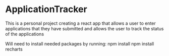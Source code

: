 # ApplicationTracker
This is a personal project creating a react app that allows a user to enter applications that they have submitted and allows the user to track the status of the applications

Will need to install needed packages by running:
npm install
npm install recharts
